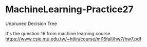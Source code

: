 # MachineLearning-Practice27
Unpruned Decision Tree

It's the question 16 from machine learning course https://www.csie.ntu.edu.tw/~htlin/course/ml15fall/hw7/hw7.pdf
